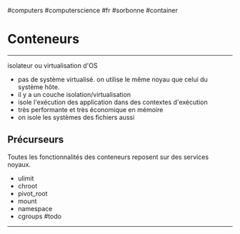 #computers #computerscience #fr #sorbonne #container
# Conteneurs
---

isolateur ou virtualisation d'OS
- pas de système virtualisé. on utilise le même noyau que celui du système hôte.
- il y a un couche isolation/virtualisation
- isole l'exécution des application dans des contextes d'exécution
- très performante et très économique en mémoire
- on isole les systèmes des fichiers aussi
## Précurseurs 
Toutes les fonctionnalités des conteneurs reposent sur des services noyaux.
+ ulimit
+ chroot
+ pivot_root
+ mount
+ namespace
+ cgroups
#todo 



---
